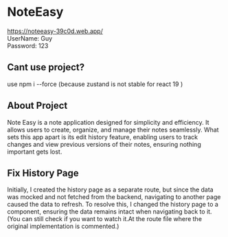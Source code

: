 # NoteEasy
https://noteeasy-39c0d.web.app/ <br>
UserName: Guy <br>
Password: 123

## Cant use project?
use npm i --force (because zustand is not stable for react 19  )

## About Project
Note Easy is a note application designed for simplicity and efficiency. It allows users to create, organize, and manage their notes seamlessly. What sets this app apart is its edit history feature, enabling users to track changes and view previous versions of their notes, ensuring nothing important gets lost.

## Fix History Page
Initially, I created the history page as a separate route, but since the data was mocked and not fetched from the backend, navigating to another page caused the data to refresh. To resolve this, I changed the history page to a component, ensuring the data remains intact when navigating back to it. (You can still check if you want to watch it.At the route file where the original implementation is commented.)
